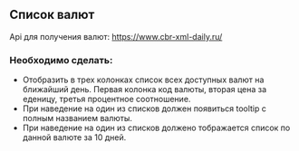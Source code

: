 ## Список валют
Api для получения валют: https://www.cbr-xml-daily.ru/

### Необходимо сделать:
* Отобразить в трех колонках список всех доступных валют на ближайший день. Первая колонка код валюты, вторая цена за еденицу, третья процентное соотношение.
* При наведение на один из списков должен появиться tooltip с полным названием валюты.
* При наведение на один из списков должено тображается список по данной валюте за 10 дней.
